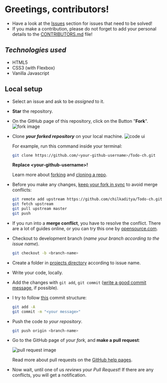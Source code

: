 # Greetings, contributors!

- Have a look at the [Issues](https://github.com/chilkaditya/Todo-ch/issues) section for issues that need to be solved!
- If you make a contribution, please do not forget to add your personal details to the [CONTRIBUTORS.md](CONTRIBUTORS.md) file!

## *Technologies used*

- HTML5
- CSS3 (with Flexbox)
- Vanilla Javascript

## Local setup

- Select an issue and ask to be *assigned* to it.
- **Star** the repository.
- On the GitHub page of this repository, click on the Button "**Fork**".
   ![fork image](https://help.github.com/assets/images/help/repository/fork_button.jpg)
- Clone ***your forked repository*** on your local machine.
   ![code ui](https://docs.github.com/assets/images/help/repository/code-button.png)

    For example, run this command inside your terminal:

    ```bash
    git clone https://github.com/<your-github-username>/Todo-ch.git
    ```

    **Replace \<your-github-username\>!**

    Learn more about [forking](https://help.github.com/en/github/getting-started-with-github/fork-a-repo) and [cloning a repo](https://docs.github.com/en/github/creating-cloning-and-archiving-repositories/cloning-a-repository).
- Before you make any changes, [keep your fork in sync](https://www.freecodecamp.org/news/how-to-sync-your-fork-with-the-original-git-repository/) to avoid merge conflicts:

    ```bash
    git remote add upstream https://github.com/chilkaditya/Todo-ch.git
    git fetch upstream
    git pull upstream master
    git push
    ```

- If you run into a **merge conflict**, you have to resolve the conflict. There are a lot of guides online, or you can try this one by [opensource.com](https://opensource.com/article/20/4/git-merge-conflict).

- Checkout to development branch (*name your branch according to the issue name*).

    ```bash
    git checkout -b <branch-name>
    ```

- Create a folder in
  [projects directory](https://github.com/Python-World/python-mini-projects/tree/master/projects)
  according to issue name.
- Write your code, locally.
- Add the changes with `git add`, `git commit` ([write a good commit message](https://chris.beams.io/posts/git-commit/), if possible).
- I try to follow [this](https://harshkapadia2.github.io/git_basics/#_git_commit) commit structure:

    ```bash
    git add -A
    git commit -m "<your message>"
    ```

- Push the code *to your repository*.

    ```bash
    git push origin <branch-name>
    ```

- Go to the GitHub page of _your fork_, and **make a pull request**:

    ![pull request image](https://help.github.com/assets/images/help/pull_requests/choose-base-and-compare-branches.png)

    Read more about pull requests on the [GitHub help pages](https://help.github.com/en/github/collaborating-with-issues-and-pull-requests/creating-a-pull-request).
- Now wait, until one of us *reviews your Pull Request*! If there are any conflicts, you will get a notification.

